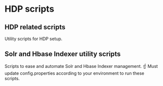 # HDP scripts
## HDP related scripts
Utility scripts for HDP setup.

## Solr and Hbase Indexer utility scripts
Scripts to ease and automate Solr and Hbase Indexer management.
:point_up: Must update config.properties  according to your environment to run these scripts.
